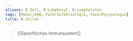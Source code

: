 ```yaml
---
aliases: B-Zell, B-Lymphocyt, B-Lymphocyten
tags: [Modul/m08, Fach/Infektiologie, Fach/Physiologie]
title: B-Zellen
---
```

> [[Spezifisches Immunsystem]]
